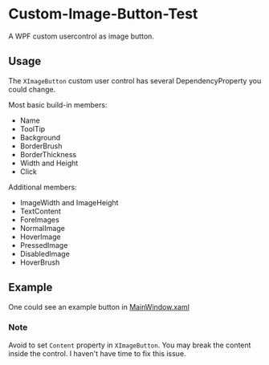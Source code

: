 # Custom-Image-Button-Test
A WPF custom usercontrol as image button.

## Usage
The `XImageButton` custom user control has several DependencyProperty you could change.

Most basic build-in members: 
* Name
* ToolTip
* Background
* BorderBrush
* BorderThickness
* Width and Height
* Click

Additional members:
* ImageWidth and ImageHeight
* TextContent
* ForeImages
* NormalImage
* HoverImage
* PressedImage
* DisabledImage
* HoverBrush

## Example
One could see an example button in [MainWindow.xaml](https://github.com/Tennyleaz/Custom-Image-Button-Test/blob/master/Custom%20Image%20Button%20Test/MainWindow.xaml)

### Note
Avoid to set `Content` property in `XImageButton`. You may break the content inside the control. I haven't have time to fix this issue.

